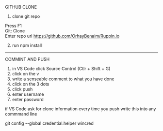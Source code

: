 GITHUB CLONE
1.  clone git repo 

Press F1<br>
Git: Clone<br>
Enter repo url https://github.com/OrhayBenaim/Ruppin.io<br>


2.  run npm install
________________________________________

COMMINT AND PUSH
1.  in VS Code click Source Control (Ctlr + Shift + G)
2.  click on the v
3.  write a senseable comment to what you have done
4.  click on the 3 dots
5.  click push
6.  enter username
7.  enter password

if VS Code ask for clone information every time you push
write this into any commmand line

git config --global credential.helper wincred